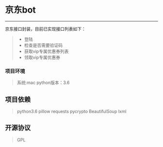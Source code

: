 # 京东bot

------

京东接口封装，目前已实现接口列表如下：

> * 登陆
> * 检查是否需要验证码
> * 获取vip专属优惠券列表
> * 领取vip专属优惠券

### 项目环境

> 系统:mac
> python版本：3.6

## 项目依赖
> python3.6
> pillow
> requests
> pycrypto
> BeautifulSoup
> lxml

## 开源协议
> GPL
